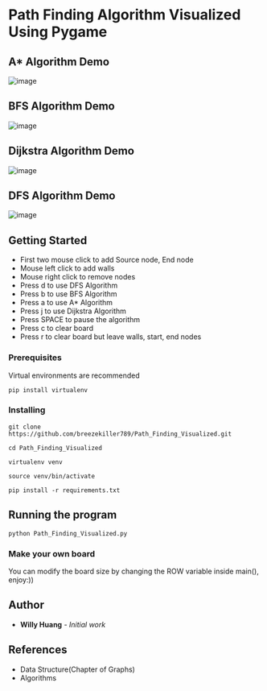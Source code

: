 # Path Finding Algorithm Visualized Using Pygame

## A* Algorithm Demo
![image](https://github.com/breezekiller789/Path_Finding_Visualized/blob/master/Astar_Demo.gif)

## BFS Algorithm Demo
![image](https://github.com/breezekiller789/Path_Finding_Visualized/blob/master/BFS_Demo.gif)

## Dijkstra Algorithm Demo
![image](https://github.com/breezekiller789/Path_Finding_Visualized/blob/master/Dijkstra_Demo.gif)

## DFS Algorithm Demo
![image](https://github.com/breezekiller789/Path_Finding_Visualized/blob/master/DFS_Demo.gif)

## Getting Started

* First two mouse click to add Source node, End node
* Mouse left click to add walls
* Mouse right click to remove nodes
* Press d to use DFS Algorithm
* Press b to use BFS Algorithm
* Press a to use A* Algorithm
* Press j to use Dijkstra Algorithm
* Press SPACE to pause the algorithm
* Press c to clear board
* Press r to clear board but leave walls, start, end nodes

### Prerequisites

Virtual environments are recommended

```
pip install virtualenv
```

### Installing

```
git clone https://github.com/breezekiller789/Path_Finding_Visualized.git
```
```
cd Path_Finding_Visualized
```
```
virtualenv venv
```
```
source venv/bin/activate
```
```
pip install -r requirements.txt
```

## Running the program

```
python Path_Finding_Visualized.py
```

### Make your own board

You can modify the board size by changing the ROW variable inside main(), enjoy:))

## Author

* **Willy Huang** - *Initial work*


## References

* Data Structure(Chapter of Graphs)
* Algorithms
